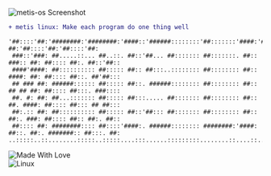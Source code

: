 ![metis-os Screenshot](https://raw.githubusercontent.com/metis-os/.github/main/assets/metis-linux-ss.png)
```diff
+ metis linux: Make each program do one thing well
````

```
'##::::'##:'########:'########:'####::'######::::::::'##:::::::'####:'##::: ##:'##::::'##:'##::::'##:
 ###::'###: ##.....::... ##..::. ##::'##... ##::::::: ##:::::::. ##:: ###:: ##: ##:::: ##:. ##::'##::
 ####'####: ##:::::::::: ##::::: ##:: ##:::..:::::::: ##:::::::: ##:: ####: ##: ##:::: ##::. ##'##:::
 ## ### ##: ######:::::: ##::::: ##::. ######:::::::: ##:::::::: ##:: ## ## ##: ##:::: ##:::. ###::::
 ##. #: ##: ##...::::::: ##::::: ##:::..... ##::::::: ##:::::::: ##:: ##. ####: ##:::: ##::: ## ##:::
 ##:.:: ##: ##:::::::::: ##::::: ##::'##::: ##::::::: ##:::::::: ##:: ##:. ###: ##:::: ##:: ##:. ##::
 ##:::: ##: ########:::: ##::::'####:. ######:::::::: ########:'####: ##::. ##:. #######:: ##:::. ##:
..:::::..::........:::::..:::::....:::......:::::::::........::....::..::::..:::.......:::..:::::..::
```

![Made With Love](http://ForTheBadge.com/images/badges/built-with-love.svg)
<br>
![Linux](https://img.shields.io/badge/Linux-FCC624?style=for-the-badge&logo=linux&logoColor=black)
